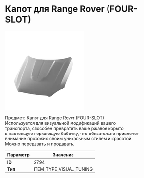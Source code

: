 # Капот для Range Rover (FOUR-SLOT)

![Item Image](../img/2794.webp?raw=true)

Предмет: Капот для Range Rover (FOUR-SLOT)<br>Используется для визуальной модификаций вашего<br>транспорта, способен превратить ваше ржавое корыто<br>в настоящую порхающую бабочку, что обязательно привлечет<br>внимание прохожих своим уникальным стилем и красотой.<br>Можно передавать и продавать.


| Параметр | Значение |
|----------|----------|
| **ID** | 2794 |
| **Тип** | ITEM_TYPE_VISUAL_TUNING |

